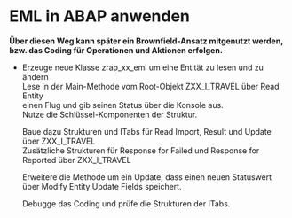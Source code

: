 # EML in ABAP anwenden

**Über diesen Weg kann später ein Brownfield-Ansatz mitgenutzt werden, bzw. 
das Coding für Operationen und Aktionen erfolgen.**


- Erzeuge neue Klasse zrap_xx_eml um eine Entität zu lesen und zu ändern  
    Lese in der Main-Methode vom Root-Objekt ZXX_I_TRAVEL über Read Entity  
    einen Flug und gib seinen Status über die Konsole aus.  
    Nutze die Schlüssel-Komponenten der Struktur.  
      
    Baue dazu Strukturen und ITabs für Read Import, Result und Update über ZXX_I_TRAVEL  
    Zusätzliche Strukturen für Response for Failed und Response for Reported über ZXX_I_TRAVEL  
      
    Erweitere die Methode um ein Update, dass einen neuen Statuswert über Modify Entity Update Fields speichert.  
  
    Debugge das Coding und prüfe die Strukturen der ITabs.  
    
  
